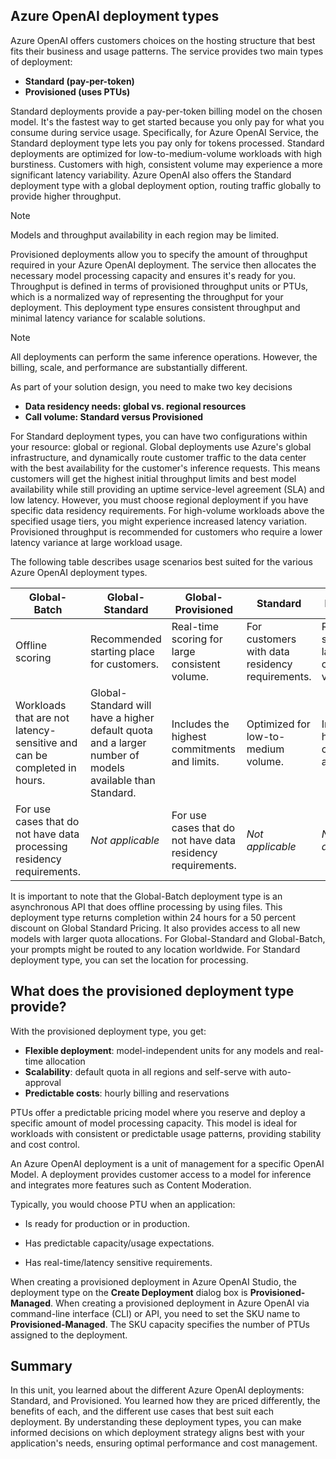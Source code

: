 ## Azure OpenAI deployment types

Azure OpenAI offers customers choices on the hosting structure that best fits their business and usage patterns. The service provides two main types of deployment:

- **Standard (pay-per-token)**
- **Provisioned (uses PTUs)**

Standard deployments provide a pay-per-token billing model on the chosen model. It's the fastest way to get started because you only pay for what you consume during service usage. Specifically, for Azure OpenAI Service, the Standard deployment type lets you pay only for tokens processed. Standard deployments are optimized for low-to-medium-volume workloads with high burstiness. Customers with high, consistent volume may experience a more significant latency variability. Azure OpenAI also offers the Standard deployment type with a global deployment option, routing traffic globally to provide higher throughput.

> [!NOTE]
> Models and throughput availability in each region may be limited.

Provisioned deployments allow you to specify the amount of throughput required in your Azure OpenAI deployment. The service then allocates the necessary model processing capacity and ensures it's ready for you. Throughput is defined in terms of provisioned throughput units or PTUs, which is a normalized way of representing the throughput for your deployment. This deployment type ensures consistent throughput and minimal latency variance for scalable solutions.

> [!NOTE]
> All deployments can perform the same inference operations. However, the billing, scale, and performance are substantially different.

As part of your solution design, you need to make two key decisions

- **Data residency needs: global vs. regional resources**
- **Call volume: Standard versus Provisioned**

For Standard deployment types, you can have two configurations within your resource: global or regional.
Global deployments use Azure's global infrastructure, and dynamically route customer traffic to the data center with the best availability for the customer's inference requests. This means customers will get the highest initial throughput limits and best model availability while still providing an uptime service-level agreement (SLA) and low latency. However, you must choose regional deployment if you have specific data residency requirements. For high-volume workloads above the specified usage tiers, you might experience increased latency variation. Provisioned throughput is recommended for customers who require a lower latency variance at large workload usage.

The following table describes usage scenarios best suited for the various Azure OpenAI deployment types.

| Global-Batch | Global-Standard | Global-Provisioned | Standard | Provisioned |
| --- | --- | --- | --- | --- |
| Offline scoring | Recommended starting place for customers. | Real-time scoring for large consistent volume. | For customers with data residency requirements. | Real-time scoring for large consistent volume. |
| Workloads that are not latency-sensitive and can be completed in hours. | Global-Standard will have a higher default quota and a larger number of models available than Standard. | Includes the highest commitments and limits. | Optimized for low-to-medium volume. | Includes the highest commitments and limits. |
| For use cases that do not have data processing residency requirements. | *Not applicable* | For use cases that do not have data residency requirements. | *Not applicable* | *Not applicable* |

It is important to note that the Global-Batch deployment type is an asynchronous API that does offline processing by using files. This deployment type returns completion within 24 hours for a 50 percent discount on Global Standard Pricing. It also provides access to all new models with larger quota allocations. For Global-Standard and Global-Batch, your prompts might be routed to any location worldwide. For Standard deployment type, you can set the location for processing.

## What does the provisioned deployment type provide?

With the provisioned deployment type, you get:

- **Flexible deployment**: model-independent units for any models and real-time allocation
- **Scalability**: default quota in all regions and self-serve with auto-approval
- **Predictable costs**: hourly billing and reservations

PTUs offer a predictable pricing model where you reserve and deploy a specific amount of model processing capacity. This model is ideal for workloads with consistent or predictable usage patterns, providing stability and cost control.

An Azure OpenAI deployment is a unit of management for a specific OpenAI Model. A deployment provides customer access to a model for inference and integrates more features such as Content Moderation.

Typically, you would choose PTU when an application:

- Is ready for production or in production.

- Has predictable capacity/usage expectations.

- Has real-time/latency sensitive requirements.

When creating a provisioned deployment in Azure OpenAI Studio, the deployment type on the **Create Deployment** dialog box is **Provisioned-Managed**. When creating a provisioned deployment in Azure OpenAI via command-line interface (CLI) or API, you need to set the SKU name to **Provisioned-Managed**. The SKU capacity specifies the number of PTUs assigned to the deployment.

## Summary

In this unit, you learned about the different Azure OpenAI deployments: Standard, and Provisioned. You learned how they are priced differently, the benefits of each, and the different use cases that best suit each deployment. By understanding these deployment types, you can make informed decisions on which deployment strategy aligns best with your application's needs, ensuring optimal performance and cost management.
